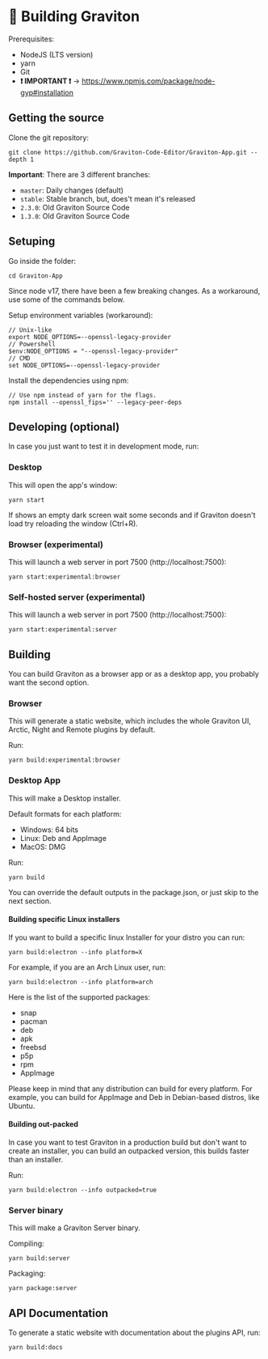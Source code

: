# 🦾 Building Graviton

Prerequisites:

- NodeJS (LTS version)
- yarn
- Git
- **❗ IMPORTANT ❗** -> https://www.npmjs.com/package/node-gyp#installation

## Getting the source

Clone the git repository:

```shell
git clone https://github.com/Graviton-Code-Editor/Graviton-App.git --depth 1
```

**Important**: There are 3 different branches:

- `master`: Daily changes (default)
- `stable`: Stable branch, but, does't mean it's released
- `2.3.0`: Old Graviton Source Code
- `1.3.0`: Old Graviton Source Code

## Setuping

Go inside the folder:

```shell
cd Graviton-App
```

Since node v17, there have been a few breaking changes. As a workaround, use some of the commands below.

Setup environment variables (workaround):

```
// Unix-like
export NODE_OPTIONS=--openssl-legacy-provider
// Powershell
$env:NODE_OPTIONS = "--openssl-legacy-provider"
// CMD
set NODE_OPTIONS=--openssl-legacy-provider
```

Install the dependencies using npm:

```shell
// Use npm instead of yarn for the flags.
npm install --openssl_fips='' --legacy-peer-deps
```

## Developing (optional)

In case you just want to test it in development mode, run:

### Desktop

This will open the app's window:

```shell
yarn start
```

If shows an empty dark screen wait some seconds and if Graviton doesn't load try reloading the window (Ctrl+R).

### Browser (experimental)

This will launch a web server in port 7500 (http://localhost:7500):

```shell
yarn start:experimental:browser
```

### Self-hosted server (experimental)

This will launch a web server in port 7500 (http://localhost:7500):

```shell
yarn start:experimental:server
```

## Building

You can build Graviton as a browser app or as a desktop app, you probably want the second option.

### Browser

This will generate a static website, which includes the whole Graviton UI, Arctic, Night and Remote plugins by default.

Run:

```shell
yarn build:experimental:browser
```

### Desktop App

This will make a Desktop installer.

Default formats for each platform:

- Windows: 64 bits
- Linux: Deb and AppImage
- MacOS: DMG

Run:

```shell
yarn build
```

You can override the default outputs in the package.json, or just skip to the next section.

#### Building specific Linux installers

If you want to build a specific linux Installer for your distro you can run:

```shell
yarn build:electron --info platform=X
```

For example, if you are an Arch Linux user, run:

```shell
yarn build:electron --info platform=arch
```

Here is the list of the supported packages:

- snap
- pacman
- deb
- apk
- freebsd
- p5p
- rpm
- AppImage

Please keep in mind that any distribution can build for every platform. For example, you can build for AppImage and Deb in Debian-based distros, like Ubuntu.

#### Building out-packed

In case you want to test Graviton in a production build but don't want to create an installer, you can build an outpacked version, this builds faster than an installer.

Run:

```shell
yarn build:electron --info outpacked=true
```

### Server binary

This will make a Graviton Server binary.

Compiling:

```shell
yarn build:server
```

Packaging:

```shell
yarn package:server
```

## API Documentation

To generate a static website with documentation about the plugins API, run:

```shell
yarn build:docs
```
